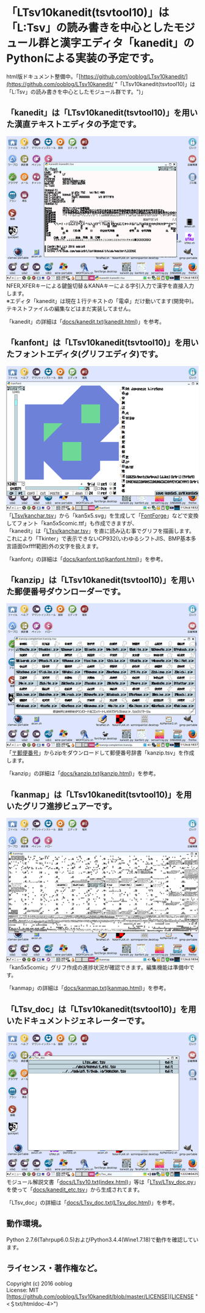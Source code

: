 # 「LTsv10kanedit(tsvtool10)」は「L:Tsv」の読み書きを中心としたモジュール群と漢字エディタ「kanedit」のPythonによる実装の予定です。

html版ドキュメント整備中。「[https://github.com/ooblog/LTsv10kanedit/](https://github.com/ooblog/LTsv10kanedit/ "「LTsv10kanedit(tsvtool10)」は「L:Tsv」の読み書きを中心としたモジュール群です。")」


## 「kanedit」は「LTsv10kanedit&#40;tsvtool10&#41;」を用いた漢直テキストエディタの予定です。

![kanedit_512x384](docs/kanedit_512x384.png "kanedit")  
NFER,XFERキーによる鍵盤切替＆KANAキーによる字引入力で漢字を直接入力します。  
※エディタ「kanedit」は現在１行テキストの「電卓」だけ動いてます&#40;開発中&#41;。テキストファイルの編集などはまだ実装してません。  

「kanedit」の詳細は「[docs/kanedit.txt](https://github.com/ooblog/LTsv10kanedit/blob/master/docs/kanedit.txt "「kanedit」は「LTsv10kanedit(tsvtool10)」を用いた漢直テキストエディタの予定です。")&#40;[kanedit.html](https://ooblog.github.io/LTsv10kanedit/kanedit.html "「kanedit」は「LTsv10kanedit(tsvtool10)」を用いた漢直テキストエディタの予定です。")&#41;」を参考。  


## 「kanfont」は「LTsv10kanedit&#40;tsvtool10&#41;」を用いたフォントエディタ(グリフエディタ)です。

![kanfont_512x384](docs/kanfont_512x384.png "kanfont")  
「[LTsv/kanchar.tsv](LTsv/kanchar.tsv "LTsv/kanchar.tsv")」から「kan5x5.svg」を生成して「[FontForge](http://fontforge.github.io/ja/ "FontForge")」などで変換してフォント「kan5x5comic.ttf」も作成できますが、  
「kanedit」は「[LTsv/kanchar.tsv](LTsv/kanchar.tsv "LTsv/kanchar.tsv")」を直に読み込む事でグリフを描画します。これにより「Tkinter」で表示できないCP932&#40;いわゆるシフトJIS、BMP基本多言語面0xffff範囲&#41;外の文字を扱えます。  

「kanfont」の詳細は「[docs/kanfont.txt](https://github.com/ooblog/LTsv10kanedit/blob/master/docs/kanfont.txt "「kanfont」は「LTsv10kanedit(tsvtool10)」を用いたフォントエディタ(グリフエディタ)です。")&#40;[kanfont.html](https://ooblog.github.io/LTsv10kanedit/kanfont.html "「kanfont」は「LTsv10kanedit(tsvtool10)」を用いたフォントエディタ(グリフエディタ)です。")&#41;」を参考。  


## 「kanzip」は「LTsv10kanedit&#40;tsvtool10&#41;」を用いた郵便番号ダウンローダーです。

![kanzip_512x384](docs/kanzip_512x384.png "kanzip")  
「[〒郵便番号](http://www.post.japanpost.jp/zipcode/dl/readme.html "郵便番号データの説明 - 日本郵便")」からzipをダウンロードして郵便番号辞書「kanzip.tsv」を作成します。  

「kanzip」の詳細は「[docs/kanzip.txt](https://github.com/ooblog/LTsv10kanedit/blob/master/docs/kanzip.txt "「kanzip」は「LTsv10kanedit(tsvtool10)」を用いた郵便番号ダウンローダーです。")&#40;[kanzip.html](https://ooblog.github.io/LTsv10kanedit/kanzip.html "「kanzip」は「LTsv10kanedit(tsvtool10)」を用いた郵便番号ダウンローダーです。")&#41;」を参考。  


## 「kanmap」は「LTsv10kanedit&#40;tsvtool10&#41;」を用いたグリフ進捗ビュアーです。

![kanmap_512x384](docs/kanmap_512x384.png "kanmap")  
「kan5x5comic」グリフ作成の進捗状況が確認できます。編集機能は準備中です。  

「kanmap」の詳細は「[docs/kanmap.txt](https://github.com/ooblog/LTsv10kanedit/blob/master/docs/kanmap.txt "「kanmap」は「LTsv10kanedit(tsvtool10)」を用いたグリフ進捗ビュアーです。")&#40;[kanmap.html](https://ooblog.github.io/LTsv10kanedit/kanmap.html "「kanmap」は「LTsv10kanedit(tsvtool10)」を用いたグリフ進捗ビュアーです。")&#41;」を参考。  


## 「LTsv_doc」は「LTsv10kanedit&#40;tsvtool10&#41;」を用いたドキュメントジェネレーターです。

![LTsv_doc_512x384](docs/LTsv_doc_512x384.png "LTsv_doc")  
モジュール解説文書「[docs/LTsv10.txt](https://github.com/ooblog/LTsv10kanedit/blob/master/docs/LTsv10.txt "「<？LTsv>」は「L:Tsv」の読み書きを中心としたモジュール群です。")&#40;[index.html](https://ooblog.github.io/LTsv10kanedit/index.html "「<？LTsv>」は「L:Tsv」の読み書きを中心としたモジュール群です。")&#41;」等は「[LTsv/LTsv_doc.py](docs/kanedit_etc.tsv "docs/kanedit_etc.tsv")」を使って「[docs/kanedit_etc.tsv](https://github.com/ooblog/LTsv10kanedit/blob/master/LICENSE "https://github.com/ooblog/LTsv10kanedit/blob/master/LICENSE")」から生成されてます。  

「LTsv_doc」の詳細は「[docs/LTsv_doc.txt](https://github.com/ooblog/LTsv10kanedit/blob/master/docs/LTsv_doc.txt "「LTsv_doc」は「LTsv10kanedit(tsvtool10)」を用いたドキュメントジェネレーターです。")&#40;[LTsv_doc.html](https://ooblog.github.io/LTsv10kanedit/LTsv_doc.html "「LTsv_doc」は「LTsv10kanedit(tsvtool10)」を用いたドキュメントジェネレーターです。")&#41;」を参考。  


## 動作環境。

Python 2.7.6&#40;Tahrpup6.0.5&#41;およびPython3.4.4&#40;Wine1.7.18&#41;で動作を確認しています。  


## ライセンス・著作権など。

Copyright (c) 2016 ooblog  
License: MIT  
[https://github.com/ooblog/LTsv10kanedit/blob/master/LICENSE](LICENSE "<＄txt/htmldoc-4>")  

